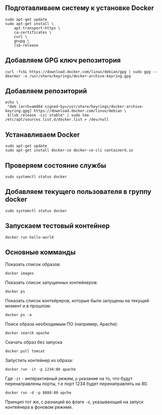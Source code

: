 ## Подготавливаем систему к установке Docker

```
sudo apt-get update
sudo apt-get install \
    apt-transport-https \
    ca-certificates \
    curl \
    gnupg \
    lsb-release
```

## Добавляем GPG ключ репозитория

```
curl -fsSL https://download.docker.com/linux/debian/gpg | sudo gpg --dearmor -o /usr/share/keyrings/docker-archive-keyring.gpg
```

## Добавляем репозиторий

```
echo \
 "deb [arch=amd64 signed-by=/usr/share/keyrings/docker-archive-keyring.gpg] https://download.docker.com/linux/debian \
 $(lsb_release -cs) stable" | sudo tee /etc/apt/sources.list.d/docker.list > /dev/null
```

## Устанавливаем Docker

```
sudo apt-get update
sudo apt-get install docker-ce docker-ce-cli containerd.io
```

## Проверяем состояние службы

```
sudo systemctl status docker
```

## Добавляем текущего пользователя в группу docker

```
sudo systemctl status docker
```

## Запускаем тестовый контейнер
```
docker run hello-world
```

## Основные комманды

Показать список образов:   
```
docker images
```

Показать список запущенных контейнеров:   

```
docker ps
```

Показать список контейреров, которые были запущены на текущий момент и в прошлом:
```
docker ps -a
```

Поиск образа необходимым ПО (например, Apache):
```
docker search apache
```

Скачать образ без запуска
```
docker pull tomcat
```

Запустить контейнер из образа:
```
docker run -it -p 1234:80 apache
```

Где ```-it``` - интерактивный режим, ```p``` указание на то, что будут перенаправлены порты, т.е порт 1234 будет перенаправлять на 80.   

```
docker run -d -p 8888:80 apche
```
Принцип тот же, с разницей во флаге ```-d```, указывающий на запуск контейнера в фоновом режиме.   


